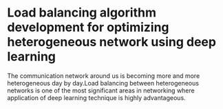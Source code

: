 # Load balancing algorithm development for optimizing heterogeneous network using deep learning



The communication network around us is becoming more and more heterogeneous day by day.Load balancing between heterogeneous networks is one of the most significant areas in networking where application of deep learning technique is highly advantageous.
